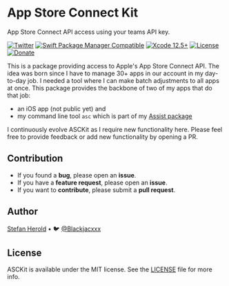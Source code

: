 # App Store Connect Kit

App Store Connect API access using your teams API key.
<!-- [![Swift Versions](https://img.shields.io/endpoint?url=https%3A%2F%2Fswiftpackageindex.com%2Fapi%2Fpackages%2FBlackjacx%2FASCKit%2Fbadge%3Ftype%3Dswift-versions)](https://swiftpackageindex.com/Blackjacx/ASCKit) -->
<!-- [![Platforms](https://img.shields.io/endpoint?url=https%3A%2F%2Fswiftpackageindex.com%2Fapi%2Fpackages%2FBlackjacx%2FAssist%2Fbadge%3Ftype%3Dplatforms)](https://swiftpackageindex.com/Blackjacx/Assist) -->

[![Twitter](https://img.shields.io/twitter/follow/blackjacxxx?label=%40Blackjacxxx)](https://twitter.com/blackjacx)
[![Swift Package Manager Compatible](https://img.shields.io/badge/SPM-compatible-brightgreen.svg)](https://swift.org/package-manager/)
[![Xcode 12.5+](https://img.shields.io/badge/Xcode-12.5%2B-blue.svg)](https://developer.apple.com/download/)
[![License](https://img.shields.io/github/license/blackjacx/asckit.svg)](https://github.com/blackjacx/asckit/blob/master/LICENSE)
[![Donate](https://img.shields.io/badge/Donate-PayPal-blue.svg)](https://www.paypal.me/STHEROLD)

<!-- <p align="center">
<img src="./icon.png" alt="SHSearchBar" height="128" width="128">
</p> -->

This is a package providing access to Apple's App Store Connect API. The idea was born since I have to manage 30+ apps in our account in my day-to-day job. I needed a tool where I can make batch adjustments to all apps at once. This package provides the backbone of two of my apps that do that job:
- an iOS app (not public yet) and
- my command line tool `asc` which is part of my [Assist package](https://github.com/Blackjacx/Assist)

I continuously evolve ASCKit as I require new functionality here. Please feel free to provide feedback or add new functionality by opening a PR.

## Contribution

- If you found a **bug**, please open an **issue**.
- If you have a **feature request**, please open an **issue**.
- If you want to **contribute**, please submit a **pull request**.

## Author

[Stefan Herold](mailto:stefan.herold@gmail.com) • 🐦 [@Blackjacxxx](https://twitter.com/Blackjacxxx)

## License

ASCKit is available under the MIT license. See the [LICENSE](LICENSE) file for more info.
